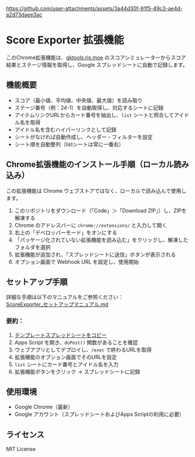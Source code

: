 https://github.com/user-attachments/assets/3a44d30f-91f5-49c3-ae4d-a2d73daee3ac


# Score Exporter 拡張機能

このChrome拡張機能は、[gktools.ris.moe](https://gktools.ris.moe) のスコアシミュレーターからスコア結果とステージ情報を取得し、Google スプレッドシートに自動で記録します。

## 機能概要

- スコア（最小値、平均値、中央値、最大値）を読み取り
- ステージ番号（例：24-1）を自動取得し、対応するシートに記録
- アイテムリンクURLからカード番号を抽出し、`list` シートと照合してアイドル名を取得
- アイドル名を含むハイパーリンクとして記録
- シートがなければ自動作成し、ヘッダー・フィルターを設定
- シート順を自動整列（listシートは常に一番右）

## Chrome拡張機能のインストール手順（ローカル読み込み）

この拡張機能は Chrome ウェブストアではなく、ローカルで読み込んで使用します。

1. このリポジトリをダウンロード（「Code」＞「Download ZIP」）し、ZIPを解凍する
2. Chrome のアドレスバーに `chrome://extensions/` と入力して開く
3. 右上の「デベロッパーモード」をオンにする
4. 「パッケージ化されていない拡張機能を読み込む」をクリックし、解凍したフォルダを選択
5. 拡張機能が追加され、「スプレッドシートに送信」ボタンが表示される
6. オプション画面で Webhook URL を設定し、使用開始

## セットアップ手順

詳細な手順は以下のマニュアルをご参照ください：  
[ScoreExporter_セットアップマニュアル.md](./ScoreExporter_セットアップマニュアル.md)

### 要約：

1. [テンプレートスプレッドシートをコピー](https://docs.google.com/spreadsheets/d/1CGYGaRDrwSilKyTSfuyIyMcH_3A9F2bcEmjiFDMNsm0/edit?usp=sharing)
2. Apps Script を開き、`doPost()` 関数があることを確認
3. ウェブアプリとしてデプロイし、`/exec` で終わるURLを取得
4. 拡張機能のオプション画面でそのURLを設定
5. `list` シートにカード番号とアイドル名を入力
6. 拡張機能ボタンをクリック → スプレッドシートに記録

## 使用環境

- Google Chrome（最新）
- Google アカウント（スプレッドシートおよびApps Scriptの利用に必要）

## ライセンス

MIT License
